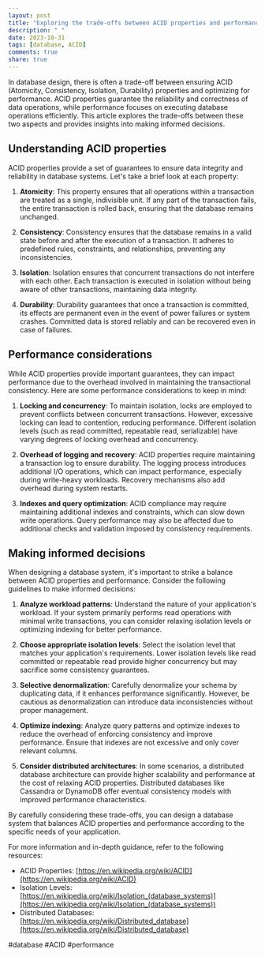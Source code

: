 ```yaml
---
layout: post
title: "Exploring the trade-offs between ACID properties and performance in database design"
description: " "
date: 2023-10-31
tags: [database, ACID]
comments: true
share: true
---
```


In database design, there is often a trade-off between ensuring ACID (Atomicity, Consistency, Isolation, Durability) properties and optimizing for performance. ACID properties guarantee the reliability and correctness of data operations, while performance focuses on executing database operations efficiently. This article explores the trade-offs between these two aspects and provides insights into making informed decisions.

## Understanding ACID properties

ACID properties provide a set of guarantees to ensure data integrity and reliability in database systems. Let's take a brief look at each property:

1. **Atomicity**: This property ensures that all operations within a transaction are treated as a single, indivisible unit. If any part of the transaction fails, the entire transaction is rolled back, ensuring that the database remains unchanged.

2. **Consistency**: Consistency ensures that the database remains in a valid state before and after the execution of a transaction. It adheres to predefined rules, constraints, and relationships, preventing any inconsistencies.

3. **Isolation**: Isolation ensures that concurrent transactions do not interfere with each other. Each transaction is executed in isolation without being aware of other transactions, maintaining data integrity.

4. **Durability**: Durability guarantees that once a transaction is committed, its effects are permanent even in the event of power failures or system crashes. Committed data is stored reliably and can be recovered even in case of failures.

## Performance considerations

While ACID properties provide important guarantees, they can impact performance due to the overhead involved in maintaining the transactional consistency. Here are some performance considerations to keep in mind:

1. **Locking and concurrency**: To maintain isolation, locks are employed to prevent conflicts between concurrent transactions. However, excessive locking can lead to contention, reducing performance. Different isolation levels (such as read committed, repeatable read, serializable) have varying degrees of locking overhead and concurrency.

2. **Overhead of logging and recovery**: ACID properties require maintaining a transaction log to ensure durability. The logging process introduces additional I/O operations, which can impact performance, especially during write-heavy workloads. Recovery mechanisms also add overhead during system restarts.

3. **Indexes and query optimization**: ACID compliance may require maintaining additional indexes and constraints, which can slow down write operations. Query performance may also be affected due to additional checks and validation imposed by consistency requirements.

## Making informed decisions

When designing a database system, it's important to strike a balance between ACID properties and performance. Consider the following guidelines to make informed decisions:

1. **Analyze workload patterns**: Understand the nature of your application's workload. If your system primarily performs read operations with minimal write transactions, you can consider relaxing isolation levels or optimizing indexing for better performance.

2. **Choose appropriate isolation levels**: Select the isolation level that matches your application's requirements. Lower isolation levels like read committed or repeatable read provide higher concurrency but may sacrifice some consistency guarantees.

3. **Selective denormalization**: Carefully denormalize your schema by duplicating data, if it enhances performance significantly. However, be cautious as denormalization can introduce data inconsistencies without proper management.

4. **Optimize indexing**: Analyze query patterns and optimize indexes to reduce the overhead of enforcing consistency and improve performance. Ensure that indexes are not excessive and only cover relevant columns.

5. **Consider distributed architectures**: In some scenarios, a distributed database architecture can provide higher scalability and performance at the cost of relaxing ACID properties. Distributed databases like Cassandra or DynamoDB offer eventual consistency models with improved performance characteristics.

By carefully considering these trade-offs, you can design a database system that balances ACID properties and performance according to the specific needs of your application.

For more information and in-depth guidance, refer to the following resources:

- ACID Properties: [https://en.wikipedia.org/wiki/ACID](https://en.wikipedia.org/wiki/ACID)
- Isolation Levels: [https://en.wikipedia.org/wiki/Isolation_(database_systems)](https://en.wikipedia.org/wiki/Isolation_(database_systems))
- Distributed Databases: [https://en.wikipedia.org/wiki/Distributed_database](https://en.wikipedia.org/wiki/Distributed_database)

#database #ACID #performance